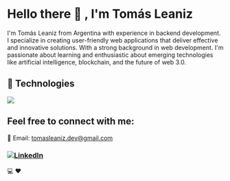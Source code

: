 # Hello there 👋 , I'm Tomás Leaniz 
I'm Tomás Leaniz from Argentina with experience in backend development. I specialize in creating user-friendly web applications that deliver effective and innovative solutions. With a strong background in web development. I'm passionate about learning and enthusiastic about emerging technologies like artificial intelligence, blockchain, and the future of web 3.0.


## :wrench: Technologies

<p>
<img src="https://skillicons.dev/icons?i=py,django,ts,nodejs,express,mysql,postgres,dynamodb" />
</p>

## Feel free to connect with me:

 📧 Email: tomasleaniz.dev@gmail.com
### [![LinkedIn](https://img.shields.io/badge/linkedin-%230077B5.svg?&style=for-the-badge&logo=linkedin&logoColor=white)](https://www.linkedin.com/in/tomasleaniz/)




:computer: :heart:


